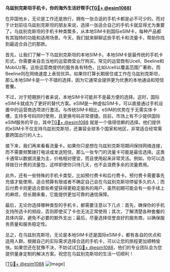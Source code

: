 **乌兹别克斯坦手机卡，你的海外生活好帮手[[TG💪+ @esim1088](https://t.me/s/esim1088)]**

在异国他乡，无论是工作还是旅行，拥有一张合适的手机卡都是必不可少的。而对于计划前往乌兹别克斯坦的朋友来说，选择一张适合自己的手机卡就显得尤为重要了。乌兹别克斯坦的手机卡种类繁多，从本地SIM卡到国际eSIM卡，每种产品都有其独特的功能和适用场景。今天，我们就来聊聊这些手机卡和流量卡，帮助你找到最适合自己的那款。

首先，让我们了解一下乌兹别克斯坦的本地SIM卡。本地SIM卡是最传统的手机卡形式，你需要亲自去当地的运营商营业厅购买。常见的运营商有Ucell、Beeline和MobiUz等。这些运营商提供的服务各有特色，比如Ucell以覆盖范围广著称，而Beeline则在网络速度上表现优异。如果你打算长期居住或工作在乌兹别克斯坦，那么本地SIM卡是一个不错的选择，因为它通常会提供更为优惠的本地通话和短信套餐。

不过，对于短期旅行者来说，本地SIM卡可能并不是最方便的选择。这时，国际eSIM卡就成为了更好的替代方案。eSIM是一种虚拟SIM卡，可以直接通过手机设置中的运营商选项进行激活。与传统SIM卡相比，eSIM的优势在于无需实体卡槽，支持多号码同时使用，且更换号码非常便捷。目前，市场上有不少提供国际eSIM服务的平台，其中[TG💪+ @esim1088](https://t.me/s/esim1088) 就是一个值得信赖的选择。他们提供的eSIM卡不仅支持乌兹别克斯坦，还兼容全球多个国家和地区，非常适合经常需要跨国出行的人士。

接下来，我们再来看看流量卡。如果你只是想在乌兹别克斯坦期间保持网络连接，而不需要频繁拨打电话或发送短信，那么一张专门的流量卡可能是最佳选择。这类卡通常以数据流量为主，价格相对便宜，而且使用起来非常灵活。例如，你可以选择按日计费的流量包，这样即使你只待几天，也不会浪费多余的流量费用。

此外，还有一些特殊的手机卡类型，比如预付费卡和后付费卡。预付费卡需要事先充值才能使用，适合预算有限或者不确定自己会在乌兹别克斯坦停留多久的人；而后付费卡则更适合那些希望获得更稳定服务的用户，虽然初期可能会有一些手续上的麻烦，但长期来看，它能提供更加可靠的通信保障。

最后，无论你选择哪种类型的手机卡，都需要注意以下几点：首先，确保你的手机支持所选卡的频段，否则即使买了卡也无法正常使用；其次，了解清楚各种套餐的具体内容，避免不必要的额外支出；最后，尽量选择信誉良好的服务商，以确保服务质量和服务稳定性。

总之，在乌兹别克斯坦，无论是本地SIM卡还是国际eSIM卡，都有各自的优点和适用人群。根据自己的实际需求选择合适的手机卡，可以让您的旅程更加顺畅愉快。如果您还在犹豫不决，不妨试试[TG💪+ @esim1088](https://t.me/s/esim1088)，他们的专业团队会为您提供量身定制的解决方案。祝您在乌兹别克斯坦的生活一切顺利！

[[TG💪+ @esim1088](https://t.me/s/esim1088) ![Image](https://i.postimg.cc/4NQfJmqS/Snipaste-2025-05-13-00-14-12.png)]